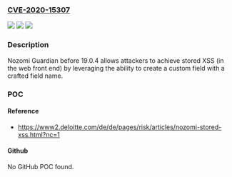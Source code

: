 ### [CVE-2020-15307](https://cve.mitre.org/cgi-bin/cvename.cgi?name=CVE-2020-15307)
![](https://img.shields.io/static/v1?label=Product&message=n%2Fa&color=blue)
![](https://img.shields.io/static/v1?label=Version&message=n%2Fa&color=blue)
![](https://img.shields.io/static/v1?label=Vulnerability&message=n%2Fa&color=brighgreen)

### Description

Nozomi Guardian before 19.0.4 allows attackers to achieve stored XSS (in the web front end) by leveraging the ability to create a custom field with a crafted field name.

### POC

#### Reference
- https://www2.deloitte.com/de/de/pages/risk/articles/nozomi-stored-xss.html?nc=1

#### Github
No GitHub POC found.


